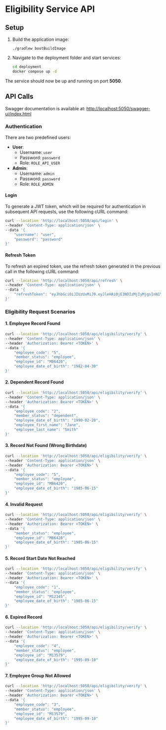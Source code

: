 # Eligibility Service API

## Setup

1. Build the application image:
   ```shell
   ./gradlew bootBuildImage
   ```
2. Navigate to the deployment folder and start services:
   ```bash
   cd deployment
   docker compose up -d
   ```
The service should now be up and running on port **5050**.

## API Calls

Swagger documentation is available at: [http://localhost:5050/swagger-ui/index.html](http://localhost:5050/swagger-ui/index.html)

### Authentication

There are two predefined users:

- **User**:
    - Username: `user`
    - Password: `password`
    - Role: `ROLE_API_USER`
- **Admin**:
    - Username: `admin`
    - Password: `password`
    - Role: `ROLE_ADMIN`

#### Login

To generate a JWT token, which will be required for authentication in subsequent API requests, use the following cURL command:

```sh
curl --location 'http://localhost:5050/api/login' \
--header 'Content-Type: application/json' \
--data '{
    "username": "user",
    "password": "password"
}'
```

#### Refresh Token

To refresh an expired token, use the refresh token generated in the previous call in the following cURL command:

```sh
curl --location 'http://localhost:5050/api/refresh' \
--header 'Content-Type: application/json' \
--data '{
    "refreshToken": "eyJhbGciOiJIUzUxMiJ9.eyJleHAiOjE3NDIzMjIyMjgsInN1YiI6InVzZXIiLCJpYXQiOjE3NDIyMzU4Mjh9.cAruYQTv2Tqk-pBi9RUXlH7wnBxOvHA8pbxQO4CYwndezfL8jONyeqMkORg_ncP7C6CQVsoaqt6qDjD_BDBaRA"
}'
```

### Eligibility Request Scenarios

#### 1. Employee Record Found

```sh
curl --location 'http://localhost:5050/api/eligibility/verify' \
--header 'Content-Type: application/json' \
--header 'Authorization: Bearer <TOKEN>' \
--data '{
    "employee_code": "5", 
    "member_status": "employee", 
    "employee_id": "M86420", 
    "employee_date_of_birth": "1982-04-30"
}'
```

#### 2. Dependent Record Found

```sh
curl --location 'http://localhost:5050/api/eligibility/verify' \
--header 'Content-Type: application/json' \
--header 'Authorization: Bearer <TOKEN>' \
--data '{
    "employee_code": "2", 
    "member_status": "dependent", 
    "employee_date_of_birth": "1990-02-20",
    "employee_first_name": "Jane",
    "employee_last_name": "Smith"
}'
```

#### 3. Record Not Found (Wrong Birthdate)

```sh
curl --location 'http://localhost:5050/api/eligibility/verify' \
--header 'Content-Type: application/json' \
--header 'Authorization: Bearer <TOKEN>' \
--data '{
    "employee_code": "5", 
    "member_status": "employee", 
    "employee_id": "M86420", 
    "employee_date_of_birth": "1985-06-15"
}'
```

#### 4. Invalid Request

```sh
curl --location 'http://localhost:5050/api/eligibility/verify' \
--header 'Content-Type: application/json' \
--header 'Authorization: Bearer <TOKEN>' \
--data '{
    "member_status": "employee", 
    "employee_id": "M86420", 
    "employee_date_of_birth": "1985-06-15"
}'
```

#### 5. Record Start Date Not Reached

```sh
curl --location 'http://localhost:5050/api/eligibility/verify' \
--header 'Content-Type: application/json' \
--header 'Authorization: Bearer <TOKEN>' \
--data '{
    "employee_code": "1", 
    "member_status": "employee", 
    "employee_id": "M12345", 
    "employee_date_of_birth": "1985-06-15"
}'
```

#### 6. Expired Record

```sh
curl --location 'http://localhost:5050/api/eligibility/verify' \
--header 'Content-Type: application/json' \
--header 'Authorization: Bearer <TOKEN>' \
--data '{
    "employee_code": "4", 
    "member_status": "employee", 
    "employee_id": "M13579", 
    "employee_date_of_birth": "1995-09-10"
}'
```

#### 7. Employee Group Not Allowed

```sh
curl --location 'http://localhost:5050/api/eligibility/verify' \
--header 'Content-Type: application/json' \
--header 'Authorization: Bearer <TOKEN>' \
--data '{
    "employee_code": "3", 
    "member_status": "employee", 
    "employee_id": "M13579", 
    "employee_date_of_birth": "1995-09-10"
}'
```

